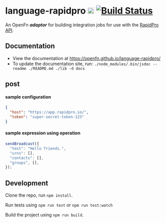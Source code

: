 # language-rapidpro [<img src="https://avatars2.githubusercontent.com/u/9555108?s=200&v=4)" alt="alt text" height="20">](https://www.openfn.org) [![Build Status](https://travis-ci.org/OpenFn/language-rapidpro.svg?branch=master)](https://travis-ci.org/OpenFn/language-rapidpro)

An OpenFn **_adaptor_** for building integration jobs for use with the
[RapidPro API](https://rapidpro.io/api/v2/).

## Documentation

- View the documentation at https://openfn.github.io/language-rapidpro/
- To update the documentation site, run:
  `./node_modules/.bin/jsdoc --readme ./README.md ./lib -d docs`

## post

#### sample configuration

```json
{
  "host": "https://app.rapidpro.io/",
  "token": "super-secret-token-123"
}
```

#### sample expression using operation

```js
sendBroadcast({
  "text": "Hello friends.",
  "urns": [],
  "contacts": [],
  "groups", [],
});
```

## Development

Clone the repo, run `npm install`.

Run tests using `npm run test` or `npm run test:watch`

Build the project using `npm run build`.
